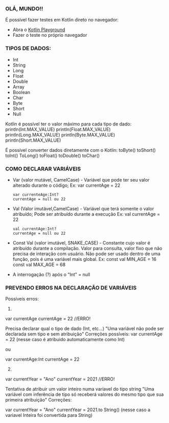 ### OLÁ, MUNDO!!
É possível fazer testes em Kotlin direto no navegador:
- Abra o [Kotlin Playground](https://play.kotlinlang.org/)
- Fazer o teste no próprio navegador

### TIPOS DE DADOS:

- Int
- String
- Long
- Float
- Double
- Array 
- Boolean
- Char 
- Byte 
- Short
- Null

Kotlin é possível ter o valor máximo para cada tipo de dado:
println(Int.MAX_VALUE)
println(Float.MAX_VALUE)
println(Long.MAX_VALUE)
println(Byte.MAX_VALUE)
println(Short.MAX_VALUE)

É possível converter dados diretamente com o Kotlin:
toByte()
toShort()
toInt()
ToLong()
toFloat()
toDouble()
toChar()

### COMO DECLARAR VARIÁVEIS

- Var (valor mutável, CamelCase) - Variável que pode ter seu valor alterado durante o código;
  Ex: var currentAge = 22

      var currenteAge:Int?
      currentAge = null ou 22

- Val (Valor imutável,CamelCase) - Variável que terá somente o valor atribuído; Pode ser atribuído durante a execução
  Ex: val currentAge = 22
      
      val currentAge:Int?
      currentAge = null ou 22

- Const Val (valor imutável, SNAKE_CASE) - Constante cujo valor é atribuído durante a compilação. 
  Valor para consulta, valor fixo que não precisa de interação com usuário.
  Não pode ser usado dentro de uma função, pois é uma variável mais global.
  Ex: const val MIN_AGE = 16
      const val MAX_AGE = 68 


* A interrogação (?) após o "Int" = null 

### PREVENDO ERROS NA DECLARAÇÃO DE VARIÁVEIS

Possíveis erros:

1. 
var currentAge 
currentAge = 22 //ERRO!

Precisa declarar qual o tipo de dado (Int, etc...)
"Uma variável não pode ser declarada sem tipo e sem atribuição"
Correções possíveis:
var currentAge = 22 (nesse caso é atribuido automaticamente como Int)

ou

var currentAge:Int
currentAge = 22

2. 
var currentYear = "Ano"
currentYear = 2021 //ERRO!

Tentativa de atribuir um valor inteiro  numa varíavel do tipo string
"Uma variável com inferência de tipo só receberá valores do mesmo tipo que sua primeira atribuição"
Correções:

var currentYear = "Ano"
currentYear = 2021.to String() (nesse caso a variavel Inteira foi convertida para String)

